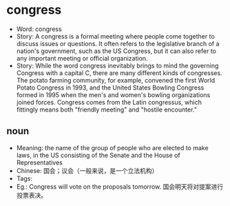 # congress

- Word: congress
- Story: A congress is a formal meeting where people come together to discuss issues or questions. It often refers to the legislative branch of a nation's government, such as the US Congress, but it can also refer to any important meeting or official organization.
- Story: While the word congress inevitably brings to mind the governing Congress with a capital C, there are many different kinds of congresses. The potato farming community, for example, convened the first World Potato Congress in 1993, and the United States Bowling Congress formed in 1995 when the men's and women's bowling organizations joined forces. Congress comes from the Latin congressus, which fittingly means both "friendly meeting" and "hostile encounter."

## noun

- Meaning: the name of the group of people who are elected to make laws, in the US consisting of the Senate and the House of Representatives
- Chinese: 国会；议会（一般来说，是一个立法机构）
- Tags: 
- Eg.: Congress will vote on the proposals tomorrow. 国会明天将对提案进行投票表决。

